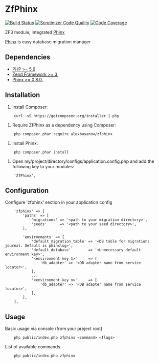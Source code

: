 # ZfPhinx

[![Build Status](https://scrutinizer-ci.com/g/alexbuyanow/ZfPhinx/badges/build.png?b=master)](https://scrutinizer-ci.com/g/alexbuyanow/ZfPhinx/build-status/master)
[![Scrutinizer Code Quality](https://scrutinizer-ci.com/g/alexbuyanow/ZfPhinx/badges/quality-score.png?b=master)](https://scrutinizer-ci.com/g/alexbuyanow/ZfPhinx/?branch=master)
[![Code Coverage](https://scrutinizer-ci.com/g/alexbuyanow/ZfPhinx/badges/coverage.png?b=master)](https://scrutinizer-ci.com/g/alexbuyanow/ZfPhinx/?branch=master)

ZF3 module, integrated [Phinx](https://github.com/robmorgan/phinx)

[Phinx](https://phinx.org/) is easy database migration manager

## Dependencies

+ [PHP >= 5.6](https://php.net)
+ [Zend Framework >= 3](http://framework.zend.com/),
+ [Phinx >= 0.8.0](https://phinx.org/),

## Installation

1. Install Composer:

```
    curl -sS https://getcomposer.org/installer | php
```

1. Require ZfPhinx as a dependency using Composer:

```
    php composer.phar require alexbuyanow/zfphinx
```

1. Install Phinx:

```
    php composer.phar install
```

1. Open my/project/directory/configs/application.config.php and add the following key to your modules:

```
    'ZfPhinx',
```

## Configuration

Configure 'zfphinx' section in your application config

```
    'zfphinx' => [
        'paths' => [
            'migrations' => '<path to your migration directory>',
            'seeds'      => '<path to your seed directory>',
        ],
    
        'environments' => [
            'default_migration_table' => '<DB table for migrations journal. Default is phinxlog>',
            'default_database'        => '<Unnecessary default environment key>',
            '<environment key 1>'     => [
                'db_adapter' => '<DB adapter name from service locator>',
            ],
            ...
            '<environment key n>'     => [
                'db_adapter' => '<DB adapter name from service locator>',
            ],
        ],
    ],
```

## Usage

Basic usage via console (from your project root)

```
    php public/index.php zfphinx <command> <flags>
```

List of available commands
 
 ```
     php public/index.php zfphinx
 ```
